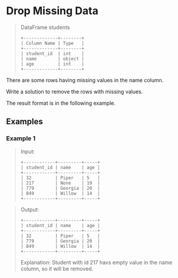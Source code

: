# Drop Missing Data

> DataFrame students
> ```
> +-------------+--------+
> | Column Name | Type   |
> +-------------+--------+
> | student_id  | int    |
> | name        | object |
> | age         | int    |
> +-------------+--------+
> ```

There are some rows having missing values in the name column.

Write a solution to remove the rows with missing values.

The result format is in the following example.

## Examples
### Example 1

> Input:
> ```
> +------------+---------+-----+
> | student_id | name    | age |
> +------------+---------+-----+
> | 32         | Piper   | 5   |
> | 217        | None    | 19  |
> | 779        | Georgia | 20  |
> | 849        | Willow  | 14  |
> +------------+---------+-----+
> ```

> Output:
> ```
> +------------+---------+-----+
> | student_id | name    | age |
> +------------+---------+-----+
> | 32         | Piper   | 5   |
> | 779        | Georgia | 20  | 
> | 849        | Willow  | 14  | 
> +------------+---------+-----+
> ```
>
> Explanation: 
> Student with id 217 havs empty value in the name column, so it will be removed.